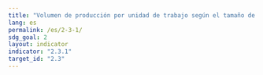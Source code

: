 ```yaml
---
title: "Volumen de producción por unidad de trabajo según el tamaño de la empresa agropecuaria/pastoral/silvícola"
lang: es
permalink: /es/2-3-1/
sdg_goal: 2
layout: indicator
indicator: "2.3.1"
target_id: "2.3"
---
```


